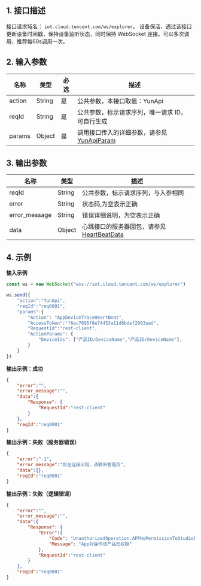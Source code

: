 ## 1. 接口描述
接口请求域名： `iot.cloud.tencent.com/ws/explorer`。
设备保活，通过该接口更新设备时间戳，保持设备监听状态，同时保持 WebSocket 连接。可以多次调用，推荐每60s调用一次。

## 2. 输入参数

|名称|类型|必选|描述|
|---|---|---|---|
|action|String|是|公共参数，本接口取值：YunApi|
|reqId|String|是|公共参数，标示请求序列，唯一请求 ID，可自行生成|
|params|Object |是|调用接口传入的详细参数，请参见  [YunApiParam](https://cloud.tencent.com/document/product/1081/40780#yunapiparam)|

## 3. 输出参数

|名称|类型|描述|
|---|---|---|
|reqId|String|公共参数，标示请求序列，与入参相同|
|error|String|状态码,为空表示正确|
|error_message|String|错误详细说明，为空表示正确|
|data|Object |心跳接口的服务器回包，请参见 [HeartBeatData](https://cloud.tencent.com/document/product/1081/40780#heartbeatdata)|

## 4. 示例

**输入示例**
```js
const ws = new WebSocket("wss://iot.cloud.tencent.com/ws/explorer")

ws.send({
    "action":"YunApi",
    "reqId":"req0001",
    "params":{
        "Action": "AppDeviceTraceHeartBeat",
        "AccessToken":"f6ec7695f8e74453a11d8bdef2903aad",
        "RequestId":"rest-client",
        "ActionParams": {
            "DeviceIds": ["产品ID/DeviceName","产品ID/DeviceName"],
        }
    }
})
```
**输出示例：成功**
```json
{
    "error":"",
    "error_message":"",
    "data":{
        "Response": {
            "RequestId":"rest-client"
        }
    },
    "reqId":"req0001"
}
```
**输出示例：失败（服务器错误）**
```json
{
    "error":"-1",
    "error_message":"后台连接出错，请联系管理员",
    "data":{},
    "reqId":"req0001"
}
```
**输出示例：失败（逻辑错误）**
```json
{
    "error":"",
    "error_message":"",
    "data":{
        "Response": {
            "Error":{
                "Code": "UnauthorizedOperation.APPNoPermissionToStudioProduct",
                "Message": "App对操作该产品无权限"
            },
            "RequestId":"rest-client"
        }
    },
    "reqId":"req0001"
}
```

